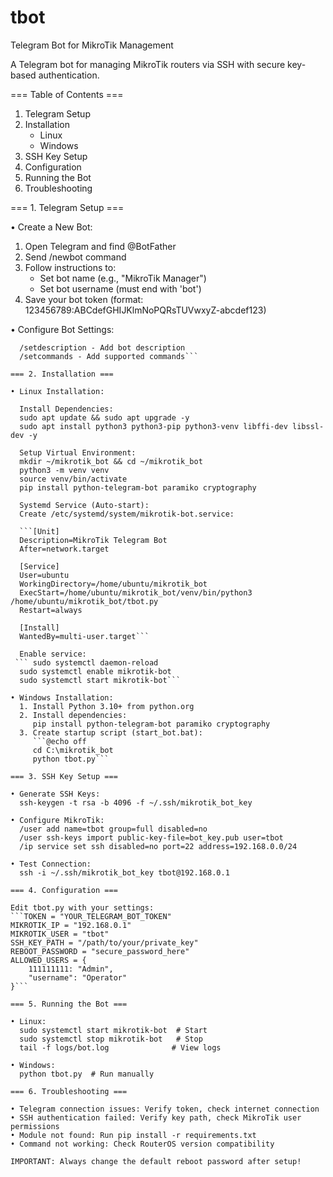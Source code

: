 # tbot
Telegram Bot for MikroTik Management

A Telegram bot for managing MikroTik routers via SSH with secure key-based authentication.

=== Table of Contents ===
1. Telegram Setup
2. Installation
   - Linux
   - Windows
3. SSH Key Setup
4. Configuration
5. Running the Bot
6. Troubleshooting

=== 1. Telegram Setup ===

• Create a New Bot:
  1. Open Telegram and find @BotFather
  2. Send /newbot command
  3. Follow instructions to:
     - Set bot name (e.g., "MikroTik Manager")
     - Set bot username (must end with 'bot')
  4. Save your bot token (format: 123456789:ABCdefGHIJKlmNoPQRsTUVwxyZ-abcdef123)

• Configure Bot Settings:
```  /setprivacy - Disable for command access
  /setdescription - Add bot description
  /setcommands - Add supported commands```

=== 2. Installation ===

• Linux Installation:
  
  Install Dependencies:
  sudo apt update && sudo apt upgrade -y
  sudo apt install python3 python3-pip python3-venv libffi-dev libssl-dev -y

  Setup Virtual Environment:
  mkdir ~/mikrotik_bot && cd ~/mikrotik_bot
  python3 -m venv venv
  source venv/bin/activate
  pip install python-telegram-bot paramiko cryptography

  Systemd Service (Auto-start):
  Create /etc/systemd/system/mikrotik-bot.service:

  ```[Unit]
  Description=MikroTik Telegram Bot
  After=network.target

  [Service]
  User=ubuntu
  WorkingDirectory=/home/ubuntu/mikrotik_bot
  ExecStart=/home/ubuntu/mikrotik_bot/venv/bin/python3 /home/ubuntu/mikrotik_bot/tbot.py
  Restart=always

  [Install]
  WantedBy=multi-user.target```

  Enable service:
 ``` sudo systemctl daemon-reload
  sudo systemctl enable mikrotik-bot
  sudo systemctl start mikrotik-bot```

• Windows Installation:
  1. Install Python 3.10+ from python.org
  2. Install dependencies:
     pip install python-telegram-bot paramiko cryptography
  3. Create startup script (start_bot.bat):
     ```@echo off
     cd C:\mikrotik_bot
     python tbot.py```

=== 3. SSH Key Setup ===

• Generate SSH Keys:
  ssh-keygen -t rsa -b 4096 -f ~/.ssh/mikrotik_bot_key

• Configure MikroTik:
  /user add name=tbot group=full disabled=no
  /user ssh-keys import public-key-file=bot_key.pub user=tbot
  /ip service set ssh disabled=no port=22 address=192.168.0.0/24

• Test Connection:
  ssh -i ~/.ssh/mikrotik_bot_key tbot@192.168.0.1

=== 4. Configuration ===

Edit tbot.py with your settings:
```TOKEN = "YOUR_TELEGRAM_BOT_TOKEN"
MIKROTIK_IP = "192.168.0.1"
MIKROTIK_USER = "tbot"
SSH_KEY_PATH = "/path/to/your/private_key"
REBOOT_PASSWORD = "secure_password_here"
ALLOWED_USERS = {
    111111111: "Admin",
    "username": "Operator"
}```

=== 5. Running the Bot ===

• Linux:
  sudo systemctl start mikrotik-bot  # Start
  sudo systemctl stop mikrotik-bot   # Stop
  tail -f logs/bot.log              # View logs

• Windows:
  python tbot.py  # Run manually

=== 6. Troubleshooting ===

• Telegram connection issues: Verify token, check internet connection
• SSH authentication failed: Verify key path, check MikroTik user permissions
• Module not found: Run pip install -r requirements.txt
• Command not working: Check RouterOS version compatibility

IMPORTANT: Always change the default reboot password after setup!
